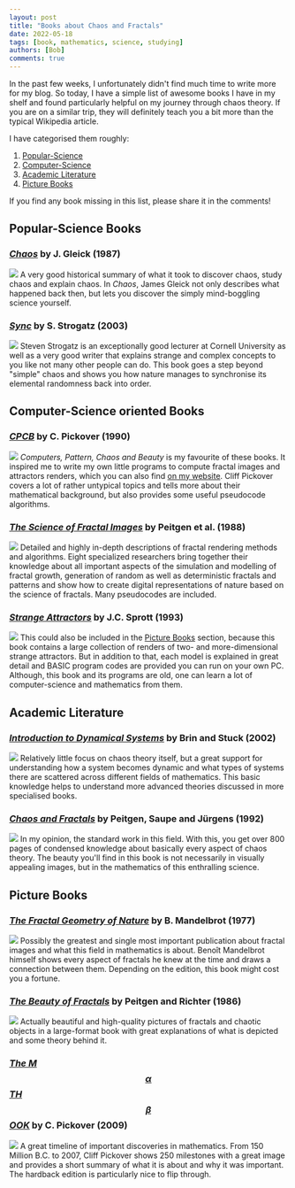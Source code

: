 ```yaml
---
layout: post
title: "Books about Chaos and Fractals"
date: 2022-05-18
tags: [book, mathematics, science, studying]
authors: [Bob]
comments: true
---
```

In the past few weeks, I unfortunately didn't find much time to write more for my blog.
So today, I have a simple list of awesome books I have in my shelf and found particularly helpful on my journey through chaos theory.
If you are on a similar trip, they will definitely teach you a bit more than the typical Wikipedia article.

I have categorised them roughly:

1. [Popular-Science](#popular-science-books)
2. [Computer-Science](#computer-science-oriented-books)
3. [Academic Literature](#academic-literature)
4. [Picture Books](#picture-books)

If you find any book missing in this list, please share it in the comments!

## Popular-Science Books

### [*Chaos*](https://www.goodreads.com/book/show/64582.Chaos) by J. Gleick (1987)
![](https://i.gr-assets.com/images/S/compressed.photo.goodreads.com/books/1327941595l/64582.jpg)
A very good historical summary of what it took to discover chaos, study chaos and explain chaos.
In *Chaos*, James Gleick not only describes what happened back then, but lets you discover the simply mind-boggling science yourself.

### [*Sync*](https://www.goodreads.com/book/show/354421.Sync) by S. Strogatz (2003)
![](https://i.gr-assets.com/images/S/compressed.photo.goodreads.com/books/1391275634l/20686518.jpg)
Steven Strogatz is an exceptionally good lecturer at Cornell University as well as a very good writer that explains strange and complex concepts to you like not many other people can do.
This book goes a step beyond "simple" chaos and shows you how nature manages to synchronise its elemental randomness back into order.

## Computer-Science oriented Books

### [*CPCB*](https://www.goodreads.com/book/show/1920189.Computers_Pattern_Chaos_and_Beauty) by C. Pickover (1990)
![](https://i.gr-assets.com/images/S/compressed.photo.goodreads.com/books/1519419991l/1920189._SX318_.jpg)
*Computers, Pattern, Chaos and Beauty* is my favourite of these books.
It inspired me to write my own little programs to compute fractal images and attractors renders, which you can also find [on my website](/projects/chaotic-shapes).
Cliff Pickover covers a lot of rather untypical topics and tells more about their mathematical background, but also provides some useful pseudocode algorithms.

### [*The Science of Fractal Images*](https://www.goodreads.com/book/show/384936.The_Science_of_Fractal_Images) by Peitgen et al. (1988)
![](https://i.gr-assets.com/images/S/compressed.photo.goodreads.com/books/1387737779l/384936.jpg)
Detailed and highly in-depth descriptions of fractal rendering methods and algorithms.
Eight specialized researchers bring together their knowledge about all important aspects of the simulation and modelling of fractal growth, generation of random as well as deterministic fractals and patterns and show how to create digital representations of nature based on the science of fractals.
Many pseudocodes are included.

### [*Strange Attractors*](https://www.goodreads.com/book/show/353884.Strange_Attractors) by J.C. Sprott (1993)
![](https://i.gr-assets.com/images/S/compressed.photo.goodreads.com/books/1415553369l/353884.jpg)
This could also be included in the [Picture Books](#picture-books) section, because this book contains a large collection of renders of two- and more-dimensional strange attractors.
But in addition to that, each model is explained in great detail and BASIC program codes are provided you can run on your own PC.
Although, this book and its programs are old, one can learn a lot of computer-science and 
mathematics from them.

## Academic Literature

### [*Introduction to Dynamical Systems*](https://www.goodreads.com/book/show/410673.Introduction_to_Dynamical_Systems) by Brin and Stuck (2002)
![](https://i.gr-assets.com/images/S/compressed.photo.goodreads.com/books/1348838639l/410673.jpg)
Relatively little focus on chaos theory itself, but a great support for understanding how a system becomes dynamic and what types of systems there are scattered across different fields of mathematics.
This basic knowledge helps to understand more advanced theories discussed in more specialised 
books.

### [*Chaos and Fractals*](https://www.goodreads.com/book/show/371438.Chaos_and_Fractals) by Peitgen, Saupe and Jürgens (1992)
![](https://i.gr-assets.com/images/S/compressed.photo.goodreads.com/books/1347705948l/371438.jpg)
In my opinion, the standard work in this field.
With this, you get over 800 pages of condensed knowledge about basically every aspect of chaos theory.
The beauty you'll find in this book is not necessarily in visually appealing images, but in the mathematics of this enthralling science.

## Picture Books

### [*The Fractal Geometry of Nature*](https://www.goodreads.com/book/show/558059.The_Fractal_Geometry_of_Nature) by B. Mandelbrot (1977)
![](https://i.gr-assets.com/images/S/compressed.photo.goodreads.com/books/1315596427l/558059.jpg)
Possibly the greatest and single most important publication about fractal images and what this field in mathematics is about.
Benoît Mandelbrot himself shows every aspect of fractals he knew at the time and draws a connection between them.
Depending on the edition, this book might cost you a fortune.

### [*The Beauty of Fractals*](https://www.goodreads.com/book/show/2205059.The_Beauty_of_Fractals) by Peitgen and Richter (1986)
![](https://i.gr-assets.com/images/S/compressed.photo.goodreads.com/books/1387740294l/558114.jpg)
Actually beautiful and high-quality pictures of fractals and chaotic objects in a large-format book with great explanations of what is depicted and some theory behind it.

### [*The M$$\alpha$$TH $$\beta$$OOK*](https://www.goodreads.com/book/show/6393242-the-math-book) by C. Pickover (2009)
![](https://i.gr-assets.com/images/S/compressed.photo.goodreads.com/books/1328768386l/6393242.jpg)
A great timeline of important discoveries in mathematics.
From 150 Million B.C. to 2007, Cliff Pickover shows 250 milestones with a great image and provides a short summary of what it is about and why it was important.
The hardback edition is particularly nice to flip through.


<style>
article p::after {
  content: '';
  clear: both;
  display: table;
}
article img {
  float: left;
  padding-right: 1em;
  max-width: 10em;
  width: 50%;
}
</style>
